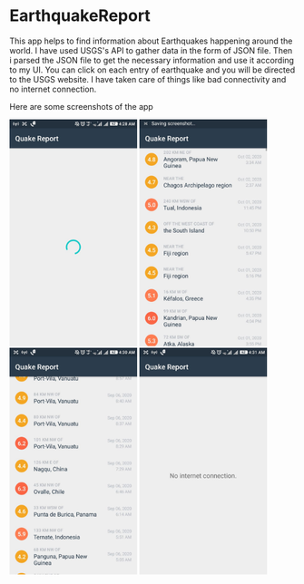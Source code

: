 # EarthquakeReport
This app helps to find information about Earthquakes happening around the world.
I have used USGS's API to gather data in the form of JSON file. Then i parsed the JSON file to get the necessary information and use it according to my UI. You can click on each entry
of earthquake and you will be directed to the USGS website. I have taken care of things like bad connectivity and no internet connection.

Here are some screenshots of the app

<img src="screenshots/1.jpeg" height = 400> <img src="screenshots/2.jpeg" height = 400> <img src="screenshots/3.jpeg" height = 400> <img src="screenshots/4.jpeg" height = 400>

